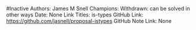 #Inactive
Authors: James M Snell
Champions: Withdrawn: can be solved in other ways
Date: None
Link Titles: is-types
GitHub Link: https://github.com/jasnell/proposal-istypes
GitHub Note Link: None
